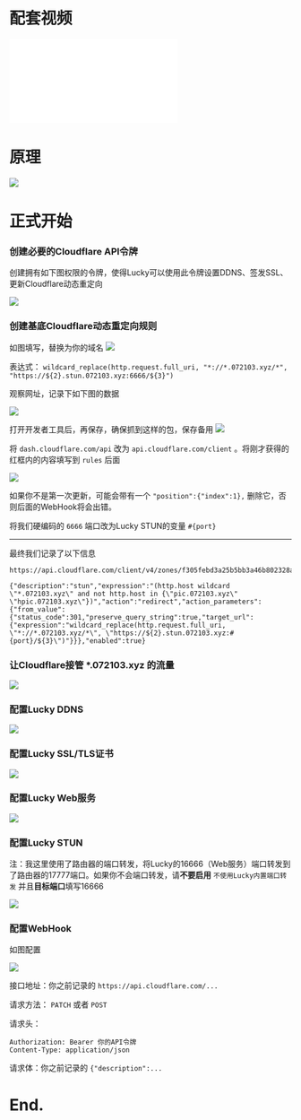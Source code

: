
# 配套视频

<iframe src="//player.bilibili.com/player.html?isOutside=true&aid=114597528936170&bvid=BV1hY7szUEbu&cid=30235755189&p=1" scrolling="no" border="0" frameborder="no" framespacing="0" allowfullscreen="true"></iframe>

# 原理

![](../assets/images/7c517b72-8287-4707-8dff-12690a71d592.webp)

# 正式开始

### 创建必要的Cloudflare API令牌

创建拥有如下图权限的令牌，使得Lucky可以使用此令牌设置DDNS、签发SSL、更新Cloudflare动态重定向

![](../assets/images/890468f0-7e7f-42b9-ba57-f98e3b964626.webp)

### 创建基底Cloudflare动态重定向规则

如图填写，替换为你的域名
![](../assets/images/9c4a1cb0-d1c6-4e9b-b2bb-dfd6b6fe6306.webp)

表达式： `wildcard_replace(http.request.full_uri, "*://*.072103.xyz/*", "https://${2}.stun.072103.xyz:6666/${3}")`

观察网址，记录下如下图的数据

![](../assets/images/bdd05652-4676-418f-b8aa-1dfc5b3dfab1.webp)

打开开发者工具后，再保存，确保抓到这样的包，保存备用
![](../assets/images/60e191a3-c4d8-40a2-b9b7-13af0fae38ab.webp)

将 `dash.cloudflare.com/api` 改为 `api.cloudflare.com/client` 。将刚才获得的红框内的内容填写到 `rules` 后面

![](../assets/images/b1a7a07c-7b4b-49ff-a152-938e30d93ee6.webp)

如果你不是第一次更新，可能会带有一个 `"position":{"index":1},` 删除它，否则后面的WebHook将会出错。

将我们硬编码的 `6666` 端口改为Lucky STUN的变量 `#{port}`

---

最终我们记录了以下信息

```
https://api.cloudflare.com/client/v4/zones/f305febd3a25b5bb3a46b802328a75a8/rulesets/35218f125f7f4421b4c76314464689a2/rules/17228a4add70429c9cdd38eb7fec1d02

{"description":"stun","expression":"(http.host wildcard \"*.072103.xyz\" and not http.host in {\"pic.072103.xyz\" \"hpic.072103.xyz\"})","action":"redirect","action_parameters":{"from_value":{"status_code":301,"preserve_query_string":true,"target_url":{"expression":"wildcard_replace(http.request.full_uri, \"*://*.072103.xyz/*\", \"https://${2}.stun.072103.xyz:#{port}/${3}\")"}}},"enabled":true}
```

### 让Cloudflare接管 *.072103.xyz 的流量

![](../assets/images/72dd5daa-a10f-4fa1-816f-8be18abc2587.webp)

### 配置Lucky DDNS

![](../assets/images/bf6eafd3-3f7b-4a71-8c4f-c0bd34703eee.webp)

### 配置Lucky SSL/TLS证书

![](../assets/images/80fc1bda-334d-4444-b063-2d3202de8296.webp)

### 配置Lucky Web服务

![](../assets/images/8f64210e-2bb3-4014-96e7-3af577a722f0.webp)

### 配置Lucky STUN

注：我这里使用了路由器的端口转发，将Lucky的16666（Web服务）端口转发到了路由器的17777端口。如果你不会端口转发，请**不要启用** `不使用Lucky内置端口转发` 并且**目标端口**填写16666

![](../assets/images/88f5e404-271b-4d20-98c7-b7f39a9247b2.webp)

### 配置WebHook

如图配置

![](../assets/images/559bce4c-ed44-4523-a623-7058ef1082dc.webp)

接口地址：你之前记录的 `https://api.cloudflare.com/...`

请求方法： `PATCH` 或者 `POST`

请求头：

```
Authorization: Bearer 你的API令牌
Content-Type: application/json
```

请求体：你之前记录的 `{"description":...` 

# End.
